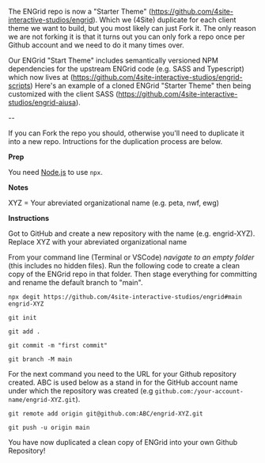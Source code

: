 The ENGrid repo is now a "Starter Theme" (https://github.com/4site-interactive-studios/engrid). Which we (4Site) duplicate for each client theme we want to build, but you most likely can just Fork it. The only reason we are not forking it is that it turns out you can only fork a repo once per Github account and we need to do it many times over.

Our ENGrid "Start Theme" includes semantically versioned NPM dependencies for the upstream ENGrid code (e.g. SASS and Typescript) which now lives at (https://github.com/4site-interactive-studios/engrid-scripts)
Here's an example of a cloned ENGrid "Starter Theme" then being customized with the client SASS (https://github.com/4site-interactive-studios/engrid-aiusa).

--

If you can Fork the repo you should, otherwise you'll need to duplicate it into a new repo. Intructions for the duplication process are below.

**Prep**

You need [Node.js](https://nodejs.org/en/download/) to use `npx`.

**Notes**

XYZ = Your abreviated organizational name (e.g. peta, nwf, ewg)

**Instructions**

Got to GitHub and create a new repository with the name (e.g. engrid-XYZ). Replace XYZ with your abreviated organizational name

From your command line (Terminal or VSCode) *navigate to an empty folder* (this includes no hidden files). Run the following code to create a clean copy of the ENGrid repo in that folder. Then stage everything for committing and rename the default branch to "main".

`npx degit https://github.com/4site-interactive-studios/engrid#main engrid-XYZ`

`git init`

`git add .`

`git commit -m "first commit"`

`git branch -M main`

For the next command you need to the URL for your Github repository created. ABC is used below as a stand in for the GitHub account name under which the repository was created (e.g `github.com:/your-account-name/engrid-XYZ.git`).

`git remote add origin git@github.com:ABC/engrid-XYZ.git`

`git push -u origin main`

You have now duplicated a clean copy of ENGrid into your own Github Repository!
